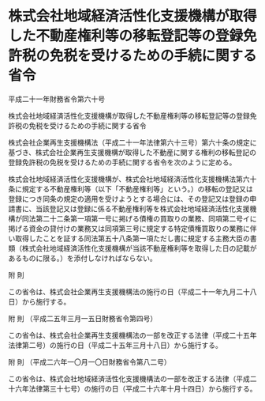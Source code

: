 # 株式会社地域経済活性化支援機構が取得した不動産権利等の移転登記等の登録免許税の免税を受けるための手続に関する省令

平成二十一年財務省令第六十号

株式会社地域経済活性化支援機構が取得した不動産権利等の移転登記等の登録免許税の免税を受けるための手続に関する省令

株式会社企業再生支援機構法（平成二十一年法律第六十三号）第六十条の規定に基づき、株式会社企業再生支援機構が取得した不動産に関する権利の移転登記の登録免許税の免税を受けるための手続に関する省令を次のように定める。

株式会社地域経済活性化支援機構が、株式会社地域経済活性化支援機構法第六十条に規定する不動産権利等（以下「不動産権利等」という。）の移転の登記又は登録につき同条の規定の適用を受けようとする場合には、その登記又は登録の申請書に、当該登記又は登録に係る不動産権利等を株式会社地域経済活性化支援機構が同法第二十二条第一項第一号に掲げる債権の買取りの業務、同項第二号イに掲げる資金の貸付けの業務又は同項第三号に規定する特定債権買取りの業務に伴い取得したことを証する同法第五十八条第一項ただし書に規定する主務大臣の書類（株式会社地域経済活性化支援機構が当該不動産権利等を取得した日の記載があるものに限る。）を添付しなければならない。

附 則

この省令は、株式会社企業再生支援機構法の施行の日（平成二十一年九月二十八日）から施行する。

附 則 （平成二五年三月一五日財務省令第四号）

この省令は、株式会社企業再生支援機構法の一部を改正する法律（平成二十五年法律第二号）の施行の日（平成二十五年三月十八日）から施行する。

附 則 （平成二六年一〇月一〇日財務省令第八二号）

この省令は、株式会社地域経済活性化支援機構法の一部を改正する法律（平成二十六年法律第三十七号）の施行の日（平成二十六年十月十四日）から施行する。
